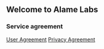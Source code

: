 ## Welcome to Alame Labs

### Service agreement
[User Agreement](terms.md)
[Privacy Agreement](privacy.md)